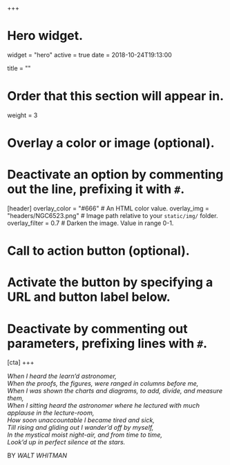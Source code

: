 +++
# Hero widget.
widget = "hero"
active = true
date = 2018-10-24T19:13:00

title = ""

# Order that this section will appear in.
weight = 3

# Overlay a color or image (optional).
#   Deactivate an option by commenting out the line, prefixing it with `#`.
[header]
  overlay_color = "#666"  # An HTML color value.
  overlay_img = "headers/NGC6523.png"  # Image path relative to your `static/img/` folder.
  overlay_filter = 0.7  # Darken the image. Value in range 0-1.

# Call to action button (optional).
#   Activate the button by specifying a URL and button label below.
#   Deactivate by commenting out parameters, prefixing lines with `#`.
[cta]
+++

<p class="hero-lead" style="font-size: 0.9rem"><em>When I heard the learn’d astronomer,
<br>When the proofs, the figures, were ranged in columns before me,
<br>When I was shown the charts and diagrams, to add, divide, and measure them,
<br>When I sitting heard the astronomer where he lectured with much applause in the lecture-room,
<br>How soon unaccountable I became tired and sick,
<br>Till rising and gliding out I wander’d off by myself,
<br>In the mystical moist night-air, and from time to time,
<br>Look’d up in perfect silence at the stars.</em></p>
<p class="hero-lead" style="font-size: 0.9rem">BY <em>WALT WHITMAN</em></p>
